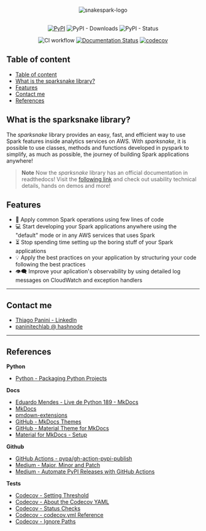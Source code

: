 <div align="center">
    <br><img src="https://github.com/ThiagoPanini/snakespark/blob/main/docs/assets/imgs/header-readme.png?raw=true" alt="snakespark-logo">
</div>

<div align="center">  
  <br>
  
  [![PyPI](https://img.shields.io/pypi/v/sparksnake?color=purple)](https://pypi.org/project/sparksnake/)
  ![PyPI - Downloads](https://img.shields.io/pypi/dm/sparksnake?color=purple)
  ![PyPI - Status](https://img.shields.io/pypi/status/sparksnake?color=purple)
  <br>

  ![CI workflow](https://img.shields.io/github/actions/workflow/status/ThiagoPanini/sparksnake/ci-main.yml?label=ci)
  [![Documentation Status](https://readthedocs.org/projects/sparksnake/badge/?version=latest)](https://sparksnake.readthedocs.io/en/latest/?badge=latest)
  [![codecov](https://codecov.io/gh/ThiagoPanini/sparksnake/branch/main/graph/badge.svg?token=zSdFO9jkD8)](https://codecov.io/gh/ThiagoPanini/sparksnake)

</div>

## Table of content

- [Table of content](#table-of-content)
- [What is the sparksnake library?](#what-is-the-sparksnake-library)
- [Features](#features)
- [Contact me](#contact-me)
- [References](#references)


## What is the sparksnake library?

The *sparksnake* library provides an easy, fast, and efficient way to use Spark features inside analytics services on AWS. With *sparksnake*, it is possible to use classes, methods and functions developed in pyspark to simplify, as much as possible, the journey of building Spark applications anywhere!

> **Note**
>  Now the *sparksnake* library has an official documentation in readthedocs! Visit the [following link](https://sparksnake.readthedocs.io/en/latest/) and check out usability technical details, hands on demos and more!


## Features

- 🤖 Apply common Spark operations using few lines of code
- 💻 Start developing your Spark applications anywhere using the "default" mode or in any AWS services that uses Spark
- ⏳ Stop spending time setting up the boring stuff of your Spark applications
- 💡 Apply the best practices on your application by structuring your code following the best practices
- 👁️‍🗨️ Improve your aplication's observability by using detailed log messages on CloudWatch and exception handlers

___

## Contact me

- [Thiago Panini - LinkedIn](https://www.linkedin.com/in/thiago-panini/)
- [paninitechlab @ hashnode](https://panini.hashnode.dev/)

___

## References

**Python**

- [Python - Packaging Python Projects](https://packaging.python.org/en/latest/tutorials/packaging-projects/)

**Docs**

- [Eduardo Mendes - Live de Python 189 - MkDocs](https://www.youtube.com/watch?v=GW6nAJ1NHUQ&t=2s&ab_channel=EduardoMendes)
- [MkDocs](https://www.mkdocs.org/)
- [pmdown-extensions](https://facelessuser.github.io/pymdown-extensions/)
- [GitHub - MkDocs Themes](https://github.com/mkdocs/mkdocs/wiki/MkDocs-Themes)
- [GitHub - Material Theme for MkDocs](https://github.com/squidfunk/mkdocs-material)
- [Material for MkDocs - Setup](https://squidfunk.github.io/mkdocs-material/setup/changing-the-colors/)

**Github**

- [GitHub Actions - pypa/gh-action-pypi-publish](https://github.com/marketplace/actions/pypi-publish)
- [Medium - Major, Minor and Patch](https://medium.com/fiverr-engineering/major-minor-patch-a5298e2e1798)
- [Medium - Automate PyPI Releases with GitHub Actions](https://medium.com/@VersuS_/automate-pypi-releases-with-github-actions-4c5a9cfe947d)

**Tests**

- [Codecov - Setting Threshold](https://github.com/codecov/codecov-action/issues/554#issuecomment-1261250304)
- [Codecov - About the Codecov YAML](https://docs.codecov.com/docs/codecov-yaml)
- [Codecov - Status Checks](https://docs.codecov.com/docs/commit-status)
- [Codecov - codecov.yml Reference](https://docs.codecov.com/docs/codecovyml-reference)
- [Codecov - Ignore Paths](https://docs.codecov.com/docs/ignoring-paths)